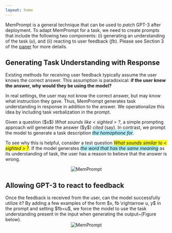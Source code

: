 ```yaml
---
layout: home
---
```

<article>

MemPrompt is a general technique that can be used to <i>patch</i> GPT-3 after deployment.
To adapt MemPrompt for a task, we need to create prompts that include the following two components: (i) generating an understanding of the task ($u$), and (ii) reacting to user feedback ($fb$). Please see Section 3 of the <a href="https://arxiv.org/abs/2201.06009">paper</a> for more details.


<span style="background-color:#aeeffa;"></span>
<h2>Generating Task Understanding with Response</h2>

<p>Existing methods for receiving user feedback typically assume the user knows the correct answer.
This assumption is paradoxical: <b>if the user knew the answer, why would they be using the model?</b></p>

In real settings, the user may not know the correct answer, but may know what instruction they gave.
Thus, MemPrompt generates task understanding in response in addition to the answer. We operationalize this idea by including task verbalization in the prompt.

<p> Given a question ($x$) <i>What sounds like < sighted > ?</i>, a simple prompting approach will generate the answer ($y$) <i>cited</i> (say).
In contrast, we prompt the model to generate a task description <span style="background-color:#aeeffa;"><i>the homophone for</i></span>.</p>

To see why this is helpful, consider a test question <span style="background-color:#ffff0f;"><i>What sounds similar to < sighted > ?</i></span>. If the model generates <span style="background-color:#aeeffa;"><i>the word that has the same meaning</i></span> as its understanding of task, the user has a reason to believe that the answer is wrong.

<center>
<div class="image fit">
    <img src="/assets/images/verbalizing_understanding.jpg" alt="MemPrompt" />
</div>
</center>

<h2>Allowing GPT-3 to react to feedback</h2>
Once the feedback is received from the user, can the model successfully utilize it? By adding a few examples of the form $x, fb \rightarrow u, y$ in the prompt and setting $fb=u$, we force the model to use the task understanding present in the input when generating the output~(Figure below). 

<center>
<div class="image fit">
    <img src="/assets/images/reacting_to_feedback.jpg" alt="MemPrompt" />
</div>
</center>

</article>
    